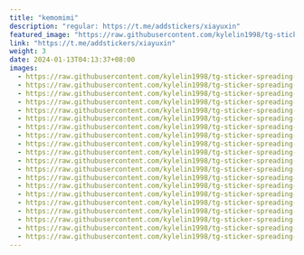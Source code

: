 ```yaml
---
title: "kemomimi"
description: "regular: https://t.me/addstickers/xiayuxin"
featured_image: "https://raw.githubusercontent.com/kylelin1998/tg-sticker-spreading-worldwide-images/main/img/765571cc-1d24-42d0-95cc-4dd168ff25e0.jpg"
link: "https://t.me/addstickers/xiayuxin"
weight: 3
date: 2024-01-13T04:13:37+08:00
images:
  - https://raw.githubusercontent.com/kylelin1998/tg-sticker-spreading-worldwide-images/main/img/765571cc-1d24-42d0-95cc-4dd168ff25e0.jpg
  - https://raw.githubusercontent.com/kylelin1998/tg-sticker-spreading-worldwide-images/main/img/a892a9db-3bb4-4ff1-ab8b-1a95baedfda4.jpg
  - https://raw.githubusercontent.com/kylelin1998/tg-sticker-spreading-worldwide-images/main/img/a7bcb5b0-3639-49af-a36d-f9c5cdfacac7.jpg
  - https://raw.githubusercontent.com/kylelin1998/tg-sticker-spreading-worldwide-images/main/img/bfee24d2-57a6-44b2-9fcf-835fb4107e6d.jpg
  - https://raw.githubusercontent.com/kylelin1998/tg-sticker-spreading-worldwide-images/main/img/f21bff5c-9c8c-4696-8916-b6d8072cd70d.jpg
  - https://raw.githubusercontent.com/kylelin1998/tg-sticker-spreading-worldwide-images/main/img/f5960fd5-4eb6-4c40-ad0a-af5c3dede1f0.jpg
  - https://raw.githubusercontent.com/kylelin1998/tg-sticker-spreading-worldwide-images/main/img/cc96c049-f526-4eec-b3c6-ea5aa736c700.jpg
  - https://raw.githubusercontent.com/kylelin1998/tg-sticker-spreading-worldwide-images/main/img/e4faa9d0-cdc7-4599-8b79-9dd0d9d026d1.jpg
  - https://raw.githubusercontent.com/kylelin1998/tg-sticker-spreading-worldwide-images/main/img/0a525e54-1b56-4260-8832-41e04dfaa004.jpg
  - https://raw.githubusercontent.com/kylelin1998/tg-sticker-spreading-worldwide-images/main/img/1c859997-d2c4-48c0-b5c9-7e5d302ca187.jpg
  - https://raw.githubusercontent.com/kylelin1998/tg-sticker-spreading-worldwide-images/main/img/f2d541d2-01cc-4862-b2a0-ca5d7ed08191.jpg
  - https://raw.githubusercontent.com/kylelin1998/tg-sticker-spreading-worldwide-images/main/img/d22964a2-84dc-452a-b5ec-015502c9814a.jpg
  - https://raw.githubusercontent.com/kylelin1998/tg-sticker-spreading-worldwide-images/main/img/89fcef97-a985-4761-9051-c26d514169cf.jpg
  - https://raw.githubusercontent.com/kylelin1998/tg-sticker-spreading-worldwide-images/main/img/37fd9f8c-fd06-423e-b6f5-b67843ce3736.jpg
  - https://raw.githubusercontent.com/kylelin1998/tg-sticker-spreading-worldwide-images/main/img/76e86e5e-f0d1-4f7b-8749-f3d0df45fdba.jpg
  - https://raw.githubusercontent.com/kylelin1998/tg-sticker-spreading-worldwide-images/main/img/699cea7a-2658-4fea-ab3a-d317d7af258a.jpg
  - https://raw.githubusercontent.com/kylelin1998/tg-sticker-spreading-worldwide-images/main/img/ffe5338c-de7a-4d1f-93b2-2fff71cdbefd.jpg
  - https://raw.githubusercontent.com/kylelin1998/tg-sticker-spreading-worldwide-images/main/img/cc8747ab-0f35-446f-82f4-7dbc92c3d79c.jpg
  - https://raw.githubusercontent.com/kylelin1998/tg-sticker-spreading-worldwide-images/main/img/d6e39e78-a558-47e1-a7f6-d9e595aa2947.jpg
  - https://raw.githubusercontent.com/kylelin1998/tg-sticker-spreading-worldwide-images/main/img/225fddcc-f466-4a1a-a8f8-fa98c46fba09.jpg
---
```


